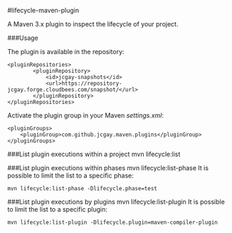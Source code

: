 #lifecycle-maven-plugin

A Maven 3.x plugin to inspect the lifecycle of your project.

###Usage

The plugin is available in the repository:

	<pluginRepositories>
    		<pluginRepository>
      			<id>jcgay-snapshots</id>
      			<url>https://repository-jcgay.forge.cloudbees.com/snapshot/</url>
    		</pluginRepository>
  	</pluginRepositories>

Activate the plugin group in your Maven *settings.xml*:

	<pluginGroups>
	    <pluginGroup>com.github.jcgay.maven.plugins</pluginGroup>
  	</pluginGroups>

###List plugin executions within a project
	mvn lifecycle:list
	
###List plugin executions within phases
	mvn lifecycle:list-phase
It is possible to limit the list to a specific phase:
	
	mvn lifecycle:list-phase -Dlifecycle.phase=test
	
###List plugin executions by plugins
	mvn lifecycle:list-plugin
It is possible to limit the list to a specific plugin:

	mvn lifecycle:list-plugin -Dlifecycle.plugin=maven-compiler-plugin